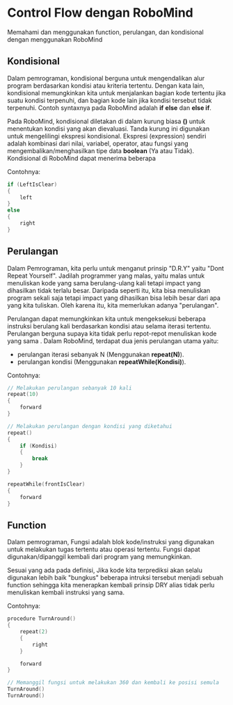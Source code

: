 # Control Flow dengan RoboMind
Memahami dan menggunakan function, perulangan, dan kondisional dengan menggunakan RoboMind

## Kondisional
Dalam pemrograman, kondisional berguna untuk mengendalikan alur program berdasarkan kondisi atau kriteria tertentu. Dengan kata lain, kondisional memungkinkan kita untuk menjalankan bagian kode tertentu jika suatu kondisi terpenuhi, dan bagian kode lain jika kondisi tersebut tidak terpenuhi. Contoh syntaxnya pada RoboMind adalah **if** **else** dan **else if**.

Pada RoboMind, kondisional diletakan di dalam kurung biasa **()** untuk menentukan kondisi yang akan dievaluasi. Tanda kurung ini digunakan untuk mengelilingi ekspresi kondisional. Ekspresi (expression) sendiri adalah kombinasi dari nilai, variabel, operator, atau fungsi yang mengembalikan/menghasilkan tipe data **boolean** (Ya atau Tidak).
Kondisional di RoboMind dapat menerima beberapa 

Contohnya:
```c++
if (LeftIsClear)
{
    left
}
else
{
    right
}
```

## Perulangan
Dalam Pemrograman, kita perlu untuk menganut prinsip "D.R.Y" yaitu "Dont Repeat Yourself". Jadilah programmer yang malas, yaitu malas untuk menuliskan kode yang sama berulang-ulang kali tetapi impact yang dihasilkan tidak terlalu besar. Daripada seperti itu, kita bisa menuliskan program sekali saja tetapi impact yang dihasilkan bisa lebih besar dari apa yang kita tuliskan. Oleh karena itu, kita memerlukan adanya "perulangan".

Perulangan dapat memungkinkan kita untuk mengeksekusi beberapa instruksi berulang kali berdasarkan kondisi atau selama iterasi tertentu. Perulangan berguna supaya kita tidak perlu repot-repot menuliskan kode yang sama . Dalam RoboMind, terdapat dua jenis perulangan utama yaitu:
- perulangan iterasi sebanyak N (Menggunakan **repeat(N)**).
- perulangan kondisi (Menggunakan **repeatWhile(Kondisi)**).

Contohnya:
```c++
// Melakukan perulangan sebanyak 10 kali
repeat(10)
{
    forward
}

// Melakukan perulangan dengan kondisi yang diketahui
repeat()
{
    if (Kondisi)
    {
        break
    }
}

repeatWhile(frontIsClear)
{
    forward
}
```

## Function
Dalam pemrograman, Fungsi adalah blok kode/instruksi yang digunakan untuk melakukan tugas tertentu atau operasi tertentu. Fungsi dapat digunakan/dipanggil kembali dari program yang memungkinkan.

Sesuai yang ada pada definisi, Jika kode kita terprediksi akan selalu digunakan lebih baik "bungkus" beberapa intruksi tersebut menjadi sebuah function sehingga kita menerapkan kembali prinsip DRY alias tidak perlu menuliskan kembali instruksi yang sama.

Contohnya:
```c++
procedure TurnAround()
{
    repeat(2)
    {
        right
    }

    forward
}

// Memanggil fungsi untuk melakukan 360 dan kembali ke posisi semula
TurnAround()
TurnAround()
```